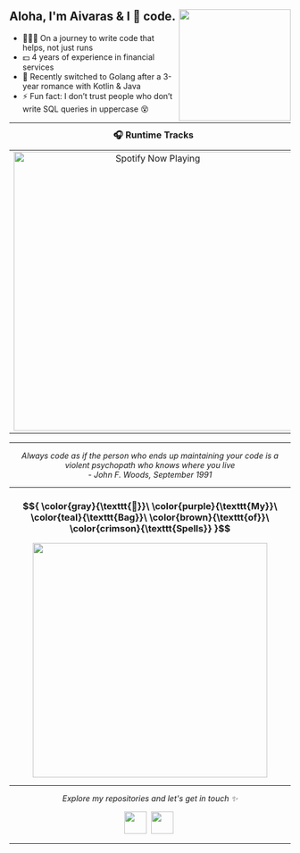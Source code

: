 ## Aloha, I'm Aivaras & I 💛 code. <img align='right' src='https://media.giphy.com/media/bcKmIWkUMCjVm/giphy.gif' width="200">
- 👨🏻‍💻 On a journey to write code that helps, not just runs
- 💵 4 years of experience in financial services
- 🌱 Recently switched to Golang after a 3-year romance with Kotlin & Java  
- ⚡ Fun fact: I don’t trust people who don’t write SQL queries in uppercase 😵

| 🎧 Runtime Tracks | 😤 Ego Stats™ |
| :------------------:|:---------------:|
| <picture><source media="(prefers-color-scheme: dark)" srcset="https://saltanovas-spotify.vercel.app/api/spotify?theme=dark"><img src="https://saltanovas-spotify.vercel.app/api/spotify?theme=light" alt="Spotify Now Playing" width="500"></picture> | <picture><source media="(prefers-color-scheme: dark)" srcset="https://saltanovas-github-stats.vercel.app/api?username=saltanovas&show_icons=true&hide_title=true&hide_border=true&hide=contribs&bg_color=00000000&title_color=FF8C42&icon_color=FFB74D&text_color=D7CCC8&ring_color=FF8C42"><img alt="" src="https://saltanovas-github-stats.vercel.app/api?username=saltanovas&show_icons=true&hide_title=true&hide_border=true&hide=contribs&include_all_commits=true&bg_color=00000000&title_color=8D4004&icon_color=D2691E&text_color=5D4037&ring_color=8D4004"></picture> |

<hr>

<p align="center">
  <i>Always code as if the person who ends up maintaining your code is a violent psychopath who knows where you live <br> - John F. Woods, September 1991</i>
</p>

<hr>

<h3 align="center">
  $${
    \color{gray}{\texttt{🧙}}\ 
    \color{purple}{\texttt{My}}\ 
    \color{teal}{\texttt{Bag}}\ 
    \color{brown}{\texttt{of}}\ 
    \color{crimson}{\texttt{Spells}}
  }$$
</h3>
<p align="center">
  <img height="420" width="420" src="https://skillicons.dev/icons?theme=light&i=java,kotlin,spring,ktor,go,mysql,postgres,aws,docker" />
</p>

<hr>

<p align="center">
  <i>Explore my repositories and let's get in touch ✨</i>
</p>
<p align="center">
  <a href="https://www.linkedin.com/in/aivaras-%C5%A1altanovas-b813371a3/"><img height="40" width="40" src="https://skillicons.dev/icons?theme=light&i=linkedin" /></a>&nbsp;
  <a href="mailto:zumbass@gmail.com"><img height="40" width="40" src="https://skillicons.dev/icons?theme=light&i=gmail" /></a>&nbsp;
</p>

<hr>
